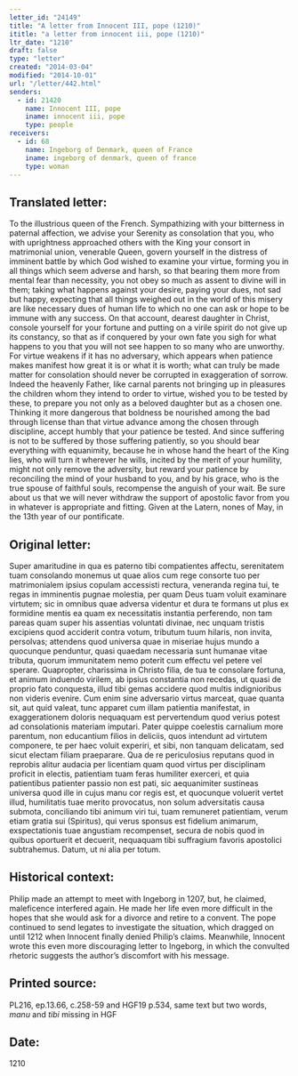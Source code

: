 ```yaml
---
letter_id: "24149"
title: "A letter from Innocent III, pope (1210)"
ititle: "a letter from innocent iii, pope (1210)"
ltr_date: "1210"
draft: false
type: "letter"
created: "2014-03-04"
modified: "2014-10-01"
url: "/letter/442.html"
senders:
  - id: 21420
    name: Innocent III, pope
    iname: innocent iii, pope
    type: people
receivers:
  - id: 68
    name: Ingeborg of Denmark, queen of France
    iname: ingeborg of denmark, queen of france
    type: woman
---
```

<h2> Translated letter:</h2>To the illustrious queen of the French.
Sympathizing with your bitterness in paternal affection, we advise your Serenity as consolation that you, who with uprightness approached others with the King your consort in matrimonial union, venerable Queen, govern yourself in the distress of imminent battle by which God wished to examine your virtue, forming you in all things which seem adverse and harsh, so that bearing them more from mental fear than necessity, you not obey so much as assent to divine will in them; taking what happens against your desire, paying your dues, not sad but happy, expecting that all things weighed out in the world of this misery are like necessary dues of human life to which no one can ask or hope to be immune with any success.
On that account, dearest daughter in Christ, console yourself for your fortune and putting on a virile spirit do not give up its constancy, so that as if conquered by your own fate you sigh for what happens to you that you will not see happen to so many who are unworthy.  For virtue weakens if it has no adversary, which appears when patience makes manifest how great it is or what it is worth; what can truly be made matter for consolation should never be corrupted in exaggeration of sorrow.  Indeed the heavenly Father, like carnal parents not bringing up in pleasures the children whom they intend to order to virtue, wished you to be tested by these, to prepare you not only as a beloved daughter but as a chosen one.  Thinking it more dangerous that boldness be nourished among the bad through license than that virtue advance among the chosen through discipline, accept humbly that your patience be tested.  And since suffering is not to be suffered by those suffering patiently, so you should bear everything with equanimity, because he in whose hand the heart of the King lies, who will turn it wherever he wills, incited by the merit of your humility, might not only remove the adversity, but reward your patience by reconciling the mind of your husband to you, and by his grace, who is the true spouse of faithful souls, recompense the anguish of your wait.  Be sure about us that we will never withdraw the support of apostolic favor from you in whatever is appropriate and fitting.
Given at the Latern, nones of May, in the 13th year of our pontificate.
<h2 class="mt-4"> Original letter:</h2>Super amaritudine in qua es paterno tibi compatientes affectu, serenitatem tuam consolando monemus ut quae alios cum rege consorte tuo per matrimonialem ipsius copulam accessisti rectura, veneranda  regina tui, te regas in imminentis pugnae molestia, per quam Deus tuam voluit examinare virtutem; sic in omnibus quae adversa videntur et dura te formans ut plus ex formidine mentis ea quam ex necessitatis instantia perferendo, non tam pareas quam super his assentias voluntati divinae, nec unquam tristis excipiens quod acciderit contra votum, tributum tuum hilaris, non invita, persolvas; attendens quod universa quae in miseriae hujus mundo a quocunque penduntur, quasi quaedam necessaria sunt humanae vitae tributa, quorum immunitatem nemo poterit cum effectu vel petere vel sperare. Quapropter, charissima in Christo filia, de tua te consolare fortuna, et animum induendo virilem, ab ipsius constantia non recedas, ut quasi de proprio fato conquesta, illud tibi gemas accidere quod multis indignioribus non videris evenire. Cum enim sine adversario virtus marceat, quae quanta sit, aut quid valeat, tunc apparet cum illam patientia manifestat, in exaggerationem doloris nequaquam est pervertendum quod verius potest ad consolationis materiam imputari. Pater quippe coelestis carnalium more parentum, non educantium filios in deliciis, quos intendunt ad virtutem componere, te per haec voluit experiri, et sibi, non tanquam delicatam, sed sicut electam filiam praeparare. Qua de re periculosius reputans quod in reprobis alitur audacia per licentiam quam quod virtus per disciplinam proficit in electis, patientiam tuam feras humiliter exerceri, et quia patientibus patienter passio non est pati, sic aequanimiter sustineas universa quod ille in cujus manu cor regis est, et quocunque voluerit vertet illud, humilitatis tuae merito provocatus, non solum adversitatis causa submota, conciliando tibi animum viri tui, tuam remuneret patientiam, verum etiam gratia sui (Spiritus), qui verus sponsus est fidelium animarum, exspectationis tuae angustiam recompenset, secura de nobis quod in quibus oportuerit et decuerit, nequaquam tibi suffragium favoris apostolici subtrahemus.
Datum, ut ni alia per totum.
<h2 class="mt-4"> Historical context:</h2>Philip made an attempt to meet with Ingeborg in 1207, but, he claimed, maleficence interfered again.  He made her life even more difficult in the hopes that she would ask for a divorce and retire to a convent.  The pope continued to send legates to investigate the situation, which dragged on until 1212 when Innocent finally denied Philip’s claims.  Meanwhile, Innocent wrote this even more discouraging letter to Ingeborg, in which the convulted rhetoric suggests the author’s discomfort with his message.
<h2 class="mt-4"> Printed source:</h2><p>PL216, ep.13.66, c.258-59 and HGF19 p.534, same text but two words, <em>manu</em> and <em>tibi</em> missing in HGF</p><h2 class="mt-4"> Date:</h2>1210
